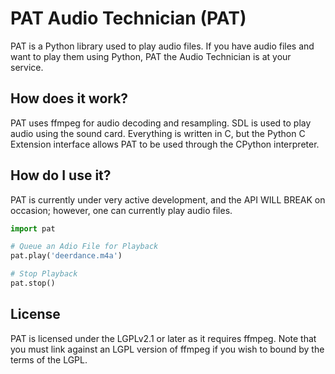 # PAT Audio Technician (PAT)
PAT is a Python library used to play audio files. If you have audio files and want to play them using 
Python, PAT the Audio Technician is at your service.

## How does it work?
PAT uses ffmpeg for audio decoding and resampling. SDL is used to play audio using the sound card. 
Everything is written in C, but the Python C Extension interface allows PAT to be used through the 
CPython interpreter.

## How do I use it?
PAT is currently under very active development, and the API WILL BREAK on occasion; however, one 
can currently play audio files.
```python
import pat

# Queue an Adio File for Playback
pat.play('deerdance.m4a')

# Stop Playback
pat.stop()
```

## License
PAT is licensed under the LGPLv2.1 or later as it requires ffmpeg. Note that you must link against 
an LGPL version of ffmpeg if you wish to bound by the terms of the LGPL.


